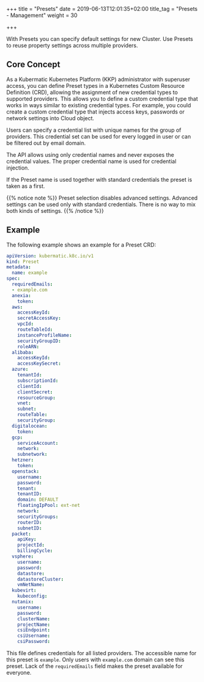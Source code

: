 +++
title = "Presets"
date = 2019-06-13T12:01:35+02:00
title_tag = "Presets - Management"
weight = 30

+++

With Presets you can specify default settings for new Cluster. Use Presets to reuse property settings across multiple providers.

## Core Concept

As a Kubermatic Kubernetes Platform (KKP) administrator with superuser access, you can define Preset types in a Kubernetes Custom Resource Definition (CRD),
allowing the assignment of new credential types to supported providers. This allows you to define a custom credential type
that works in ways similar to existing credential types. For example, you could create a custom credential type that injects
access keys, passwords or network settings into Cloud object.

Users can specify a credential list with unique names for the group of providers. This credential set can be used for every
logged in user or can be filtered out by email domain.

The API allows using only credential names and never exposes the credential values.
The proper credential name is used for credential injection.

If the Preset name is used together with standard credentials the preset is taken as a first.

{{% notice note %}}
Preset selection disables advanced settings. Advanced settings can be used only with standard credentials. There is no way
to mix both kinds of settings.
{{% /notice %}}

## Example

The following example shows an example for a Preset CRD:

```yaml
apiVersion: kubermatic.k8c.io/v1
kind: Preset
metadata:
  name: example
spec:
  requiredEmails:
  - example.com
  anexia:
    token:
  aws:
    accessKeyId:
    secretAccessKey:
    vpcId:
    routeTableId:
    instanceProfileName:
    securityGroupID:
    roleARN:  
  alibaba:
    accessKeyId:
    accessKeySecret:  
  azure:
    tenantId:
    subscriptionId:
    clientId:
    clientSecret:
    resourceGroup:
    vnet:
    subnet:
    routeTable:
    securityGroup:  
  digitalocean:
    token:
  gcp:
    serviceAccount:
    network:
    subnetwork:  
  hetzner:
    token:
  openstack:
    username:
    password:
    tenant:  
    tenantID:
    domain: DEFAULT
    floatingIpPool: ext-net
    network:
    securityGroups:
    routerID:
    subnetID:  
  packet:
    apiKey:
    projectId:
    billingCycle:  
  vsphere:
    username:
    password:
    datastore:
    datastoreCluster:
    vmNetName:
  kubevirt:
    kubeconfig:
  nutanix:
    username:
    password:
    clusterName:
    projectName:
    csiEndpoint:
    csiUsername:
    csiPassword:
```

This file defines credentials for all listed providers. The accessible name for this preset is `example`. Only users with
`example.com` domain can see this preset. Lack of the `requiredEmails` field makes the preset available for everyone.
